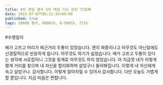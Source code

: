 ```yaml
---
title: 8차 천일 결사 5차 백일 기도 정진 72일째
date: 2015-07-07T06:11:33+09:00
published: true
tags: 10000 결사, 8000th, 8-500th, 72th
---
```


#수행일지

배가 고프고 머리가 찌근거리 두통이  있었습니다. 괜히 짜증이나고 아무것도 아닌일에도 신경질적으로 반응하게 됩니다. 아무것도 하기가 싫었습니다. 배가 고프고 두통이 있다는 생각에 사로잡히니 그것을 핑계로 아무것도 하지 않았습니다. 아 지금껏 내가 이렇게 평계 거리를 찾으며 내 자신을 합리화하며 살았구나 돌아봐집니다. 이렇게 내 자신에게 속고 살았구나. 감사합니다. 이렇게 알아차릴 수 있어서 감사합니다. 다만 오늘도 가볍게 할 뿐입니다. 지금 마음은 편합니다.
